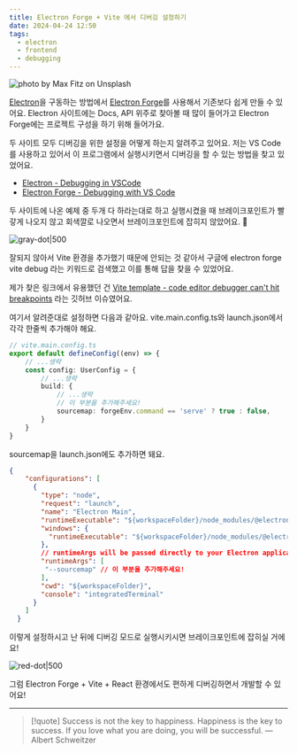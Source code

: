 ```yaml
---
title: Electron Forge + Vite 에서 디버깅 설정하기
date: 2024-04-24 12:50
tags:
  - electron
  - frontend
  - debugging
---
```


![photo by Max Fitz on Unsplash](https://images.unsplash.com/photo-1707234862402-c0b3f21bcda3?crop=entropy&cs=srgb&fm=jpg&ixid=M3wzNjM5Nzd8MHwxfHJhbmRvbXx8fHx8fHx8fDE3MTM5MzA2NTV8&ixlib=rb-4.0.3&q=85&w=768&h=432)

[Electron](https://www.electronjs.org/)을 구동하는 방법에서 [Electron Forge](https://www.electronforge.io/)를 사용해서 기존보다 쉽게 만들 수 있어요.
Electron 사이트에는 Docs, API 위주로 찾아볼 때 많이 들어가고 Electron Forge에는 프로젝트 구성을 하기 위해 들어가요.

두 사이트 모두 디버깅을 위한 설정을 어떻게 하는지 알려주고 있어요. 저는 VS Code를 사용하고 있어서 이 프로그램에서 실행시키면서 디버깅을 할 수 있는 방법을 찾고 있었어요.
- [Electron - Debugging in VSCode](https://www.electronjs.org/docs/latest/tutorial/debugging-vscode)
- [Electron Forge - Debugging with VS Code](https://www.electronforge.io/advanced/debugging#debugging-with-vs-code)

두 사이트에 나온 예제 중 두개 다 하라는대로 하고 실행시켰을 때 브레이크포인트가 빨갛게 나오지 않고 회색깔로 나오면서 브레이크포인트에 잡히지 않았어요. 🥲

![gray-dot|500](assets/grey-dot.webp)

잘되지 않아서 Vite 환경을 추가했기 때문에 안되는 것 같아서 구글에 electron forge vite debug 라는 키워드로 검색했고 이를 통해 답을 찾을 수 있었어요.

제가 찾은 링크에서 유용했던 건 [Vite template - code editor debugger can't hit breakpoints](https://github.com/electron/forge/issues/3398) 라는 깃허브 이슈였어요.

여기서 알려준대로 설정하면 다음과 같아요.
vite.main.config.ts와 launch.json에서 각각 한줄씩 추가해야 해요.

```typescript
// vite.main.config.ts
export default defineConfig((env) => {
	// ...생략
	const config: UserConfig = {
		// ...생략
		build: {
			// ...생략
			// 이 부분을 추가해주세요!
			sourcemap: forgeEnv.command == 'serve' ? true : false,
		}
	}
}
```

sourcemap을 launch.json에도 추가하면 돼요.
```json
{
    "configurations": [
      {
        "type": "node",
        "request": "launch",
        "name": "Electron Main",
        "runtimeExecutable": "${workspaceFolder}/node_modules/@electron-forge/cli/script/vscode.sh",
        "windows": {
          "runtimeExecutable": "${workspaceFolder}/node_modules/@electron-forge/cli/script/vscode.cmd"
        },
        // runtimeArgs will be passed directly to your Electron application
        "runtimeArgs": [
         "--sourcemap" // 이 부분을 추가해주세요!
        ],
        "cwd": "${workspaceFolder}",
        "console": "integratedTerminal"
      }
    ]
  }
```

이렇게 설정하시고 난 뒤에 디버깅 모드로 실행시키시면 브레이크포인트에 잡히실 거에요!

![red-dot|500](assets/red-dot.webp)

그럼 Electron Forge + Vite + React 환경에서도 편하게 디버깅하면서 개발할 수 있어요!

---

> [!quote] Success is not the key to happiness. Happiness is the key to success. If you love what you are doing, you will be successful.
> — Albert Schweitzer